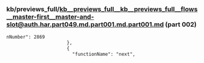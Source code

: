 ### kb/previews_full/kb__previews_full__kb__previews_full__flows__master-first__master-and-slot@auth.har.part049.md.part001.md.part001.md (part 002)

```md
nNumber": 2869
                      },
                      {
                        "functionName": "next",
              
```

```
